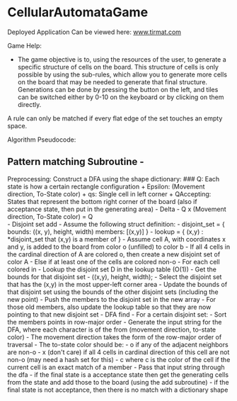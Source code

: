 # CellularAutomataGame

Deployed Application Can be viewed here: www.tirmat.com

Game Help:
- The game objective is to, using the resources of the user, to generate a specific structure of cells on the board. This structure of cells
is only possible by using the sub-rules, which allow you to generate more cells on the board that may be needed to generate that final structure.
Generations can be done by pressing the button on the left, and tiles can be switched either by 0-10 on the keyboard or by clicking on them directly.

A rule can only be matched if every flat edge of the set touches an empty space. 

Algorithm Pseudocode:

## Pattern matching Subroutine -
Preprocessing: Construct a DFA using the shape dictionary:
		### Q: Each state is how a certain rectangle configuration 
		+ Epsilon: (Movement direction, To-State color)
		+ qs: Single cell in left corner
		+ QAccepting: States that represent the bottom right corner of the board (also if acceptance state, then put in the generating area)
		- Delta - Q x (Movement direction, To-State color) = Q\
	- Disjoint set add 
		- Assume the following struct definition:
			- disjoint_set = 
			{
				bounds: ((x, y), height, width)
				members: [(x,y)]
			}
			- lookup = 
			{
				(x,y) : *disjoint_set that (x,y) is a member of
			}
		- Assume cell A, with coordinates x and y, is added to the board from color o (unfilled)  to color b
			- If all 4 cells in the cardinal direction of A are colored o, then create a new disjoint set of color A
			- Else if at least one of the cells are colored non-o
				- For each cell colored in
					- Lookup the disjoint set D in the lookup table (O(1))
					- Get the bounds for that disjoint set - ((x,y), height, width);
					- Select the disjoint set that has the (x,y) in the most upper-left corner area
						- Update the bounds of that disjoint set using the bounds of the other disjoint sets (including the new point)
						- Push the members to the disjoint set in the new array
						- For those old members, also update the lookup table so that they are now pointing to that new disjoint set
	- DFA find
		- For a certain disjoint set:
			- Sort the members points in row-major order
			- Generate the input string for the DFA, where each character is of the from (movement direction, to-state color)
				- The movement direction takes the form of the row-major order of traversal
				- The to-state color should be:
					- o if any of the adjacent neighbors are non-o
					- x (don't care) if all 4 cells in cardinal direction of this cell are not non-o (may need a hash set for this)
					- c where c is the color of the cell if the current cell is an exact match of a member
			- Pass that input string through the dfa
				- if the final state is a acceptance state then get the generating cells from the state and add those to the board (using the add subroutine)
				- if the final state is not acceptance, then there is no match with a dictionary shape
